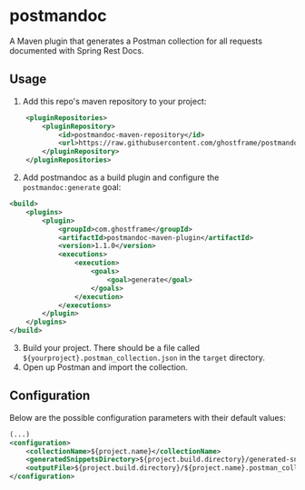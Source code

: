# postmandoc
A Maven plugin that generates a Postman collection for all requests documented with Spring Rest Docs.

## Usage

1. Add this repo's maven repository to your project:
```xml
    <pluginRepositories>
        <pluginRepository>
            <id>postmandoc-maven-repository</id>
            <url>https://raw.githubusercontent.com/ghostframe/postmandoc/master/maven-repository/</url>
        </pluginRepository>
    </pluginRepositories>
```
2. Add postmandoc as a build plugin and configure the `postmandoc:generate` goal:
```xml
<build>
    <plugins>
        <plugin>
            <groupId>com.ghostframe</groupId>
            <artifactId>postmandoc-maven-plugin</artifactId>
            <version>1.1.0</version>
            <executions>
                <execution>
                    <goals>
                        <goal>generate</goal>
                    </goals>
                </execution>
            </executions>
        </plugin>
    </plugins>
</build>
```
3. Build your project. There should be a file called `${yourproject}.postman_collection.json` in the `target` directory.
4. Open up Postman and import the collection.

## Configuration
Below are the possible configuration parameters with their default values:
```xml
(...)
<configuration>
    <collectionName>${project.name}</collectionName>
    <generatedSnippetsDirectory>${project.build.directory}/generated-snippets/</generatedSnippetsDirectory>
    <outputFile>${project.build.directory}/${project.name}.postman_collection.json</outputFile>
</configuration>
```
